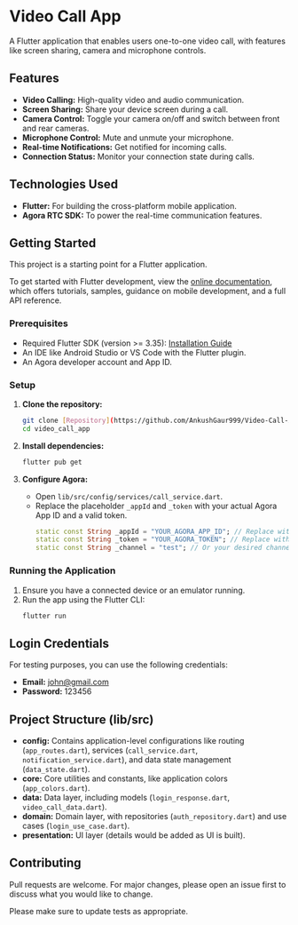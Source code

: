# Video Call App

A Flutter application that enables users one-to-one video call, with features like screen sharing, camera and microphone controls.

## Features

*   **Video Calling:** High-quality video and audio communication.
*   **Screen Sharing:** Share your device screen during a call.
*   **Camera Control:** Toggle your camera on/off and switch between front and rear cameras.
*   **Microphone Control:** Mute and unmute your microphone.
*   **Real-time Notifications:** Get notified for incoming calls.
*   **Connection Status:** Monitor your connection state during calls.

## Technologies Used

*   **Flutter:** For building the cross-platform mobile application.
*   **Agora RTC SDK:** To power the real-time communication features.

## Getting Started

This project is a starting point for a Flutter application.

To get started with Flutter development, view the
[online documentation](https://docs.flutter.dev/), which offers tutorials,
samples, guidance on mobile development, and a full API reference.

### Prerequisites

*   Required Flutter SDK (version >= 3.35): [Installation Guide](https://docs.flutter.dev/get-started/install)
*   An IDE like Android Studio or VS Code with the Flutter plugin.
*   An Agora developer account and App ID.

### Setup

1.  **Clone the repository:**
    ```bash
    git clone [Repository](https://github.com/AnkushGaur999/Video-Call-App-Flutter.git)
    cd video_call_app
    ```

2.  **Install dependencies:**
    ```bash
    flutter pub get
    ```

3.  **Configure Agora:**
    *   Open `lib/src/config/services/call_service.dart`.
    *   Replace the placeholder `_appId` and `_token` with your actual Agora App ID and a valid token.
        ```dart
        static const String _appId = "YOUR_AGORA_APP_ID"; // Replace with your App ID
        static const String _token = "YOUR_AGORA_TOKEN"; // Replace with a valid token
        static const String _channel = "test"; // Or your desired channel name
        ```

### Running the Application

1.  Ensure you have a connected device or an emulator running.
2.  Run the app using the Flutter CLI:
    ```bash
    flutter run
    ```

## Login Credentials

For testing purposes, you can use the following credentials:

*   **Email:** john@gmail.com
*   **Password:** 123456

## Project Structure (lib/src)

*   **config:** Contains application-level configurations like routing (`app_routes.dart`), services (`call_service.dart`, `notification_service.dart`), and data state management (`data_state.dart`).
*   **core:** Core utilities and constants, like application colors (`app_colors.dart`).
*   **data:** Data layer, including models (`login_response.dart`, `video_call_data.dart`).
*   **domain:** Domain layer, with repositories (`auth_repository.dart`) and use cases (`login_use_case.dart`).
*   **presentation:** UI layer (details would be added as UI is built).

## Contributing

Pull requests are welcome. For major changes, please open an issue first to discuss what you would like to change.

Please make sure to update tests as appropriate.
